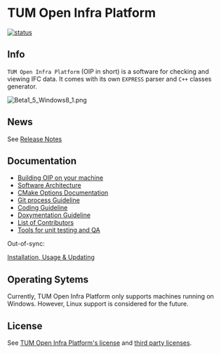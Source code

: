 # TUM Open Infra Platform

[![status](https://joss.theoj.org/papers/ab5757cf53fc55c74f4948e8b336a7ca/status.svg)](https://joss.theoj.org/papers/ab5757cf53fc55c74f4948e8b336a7ca)

## Info

`TUM Open Infra Platform` (OIP in short) is a software for checking and viewing IFC data. 
It comes with its own `EXPRESS` parser and `C++` classes generator.


![Beta1_5_Windows8_1.png](./Documentation/images/Beta1_5_Windows8_1.png)

## News

See [Release Notes](Documentation/markdown/ReleaseNotes.md)

## Documentation

- [Building OIP on your machine](Documentation/markdown/SetupHelp.md)
- [Software Architecture](Documentation/markdown/SoftwareArchitecture.md)
- [CMake Options Documentation](Documentation/markdown/CMakeOptions.md)
- [Git process Guideline](Documentation/markdown/GitProcess.md)
- [Coding Guideline](Documentation/markdown/CodingGuideline.md)
- [Doxymentation Guideline](Documentation/markdown/DoxygenHelp.md)
- [List of Contributors](Documentation/markdown/Contributors.md)
- [Tools for unit testing and QA](Documentation/markdown/MiniApps.md)

Out-of-sync:

[Installation, Usage & Updating](Documentation/markdown/User.md)

## Operating Sytems
Currently, TUM Open Infra Platform only supports machines running on Windows. However, Linux support is considered for the future.

## License

See [TUM Open Infra Platform's license](./LICENSE) and [third party licenses](./Licenses/readme.md).
